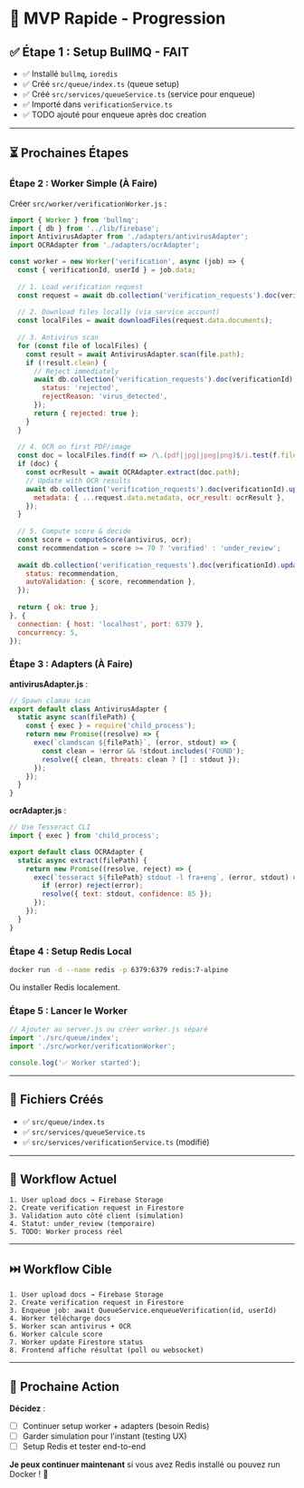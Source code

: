 # 🚀 MVP Rapide - Progression

## ✅ Étape 1 : Setup BullMQ - FAIT

- ✅ Installé `bullmq`, `ioredis`
- ✅ Créé `src/queue/index.ts` (queue setup)
- ✅ Créé `src/services/queueService.ts` (service pour enqueue)
- ✅ Importé dans `verificationService.ts`
- ✅ TODO ajouté pour enqueue après doc creation

---

## ⏳ Prochaines Étapes

### Étape 2 : Worker Simple (À Faire)

Créer `src/worker/verificationWorker.js` :

```javascript
import { Worker } from 'bullmq';
import { db } from '../lib/firebase';
import AntivirusAdapter from './adapters/antivirusAdapter';
import OCRAdapter from './adapters/ocrAdapter';

const worker = new Worker('verification', async (job) => {
  const { verificationId, userId } = job.data;
  
  // 1. Load verification request
  const request = await db.collection('verification_requests').doc(verificationId).get();
  
  // 2. Download files locally (via service account)
  const localFiles = await downloadFiles(request.data.documents);
  
  // 3. Antivirus scan
  for (const file of localFiles) {
    const result = await AntivirusAdapter.scan(file.path);
    if (!result.clean) {
      // Reject immediately
      await db.collection('verification_requests').doc(verificationId).update({
        status: 'rejected',
        rejectReason: 'virus_detected',
      });
      return { rejected: true };
    }
  }
  
  // 4. OCR on first PDF/image
  const doc = localFiles.find(f => /\.(pdf|jpg|jpeg|png)$/i.test(f.filename));
  if (doc) {
    const ocrResult = await OCRAdapter.extract(doc.path);
    // Update with OCR results
    await db.collection('verification_requests').doc(verificationId).update({
      metadata: { ...request.data.metadata, ocr_result: ocrResult },
    });
  }
  
  // 5. Compute score & decide
  const score = computeScore(antivirus, ocr);
  const recommendation = score >= 70 ? 'verified' : 'under_review';
  
  await db.collection('verification_requests').doc(verificationId).update({
    status: recommendation,
    autoValidation: { score, recommendation },
  });
  
  return { ok: true };
}, {
  connection: { host: 'localhost', port: 6379 },
  concurrency: 5,
});
```

### Étape 3 : Adapters (À Faire)

**antivirusAdapter.js** :
```javascript
// Spawn clamav scan
export default class AntivirusAdapter {
  static async scan(filePath) {
    const { exec } = require('child_process');
    return new Promise((resolve) => {
      exec(`clamdscan ${filePath}`, (error, stdout) => {
        const clean = !error && !stdout.includes('FOUND');
        resolve({ clean, threats: clean ? [] : stdout });
      });
    });
  }
}
```

**ocrAdapter.js** :
```javascript
// Use Tesseract CLI
import { exec } from 'child_process';

export default class OCRAdapter {
  static async extract(filePath) {
    return new Promise((resolve, reject) => {
      exec(`tesseract ${filePath} stdout -l fra+eng`, (error, stdout) => {
        if (error) reject(error);
        resolve({ text: stdout, confidence: 85 });
      });
    });
  }
}
```

### Étape 4 : Setup Redis Local

```bash
docker run -d --name redis -p 6379:6379 redis:7-alpine
```

Ou installer Redis localement.

### Étape 5 : Lancer le Worker

```javascript
// Ajouter au server.js ou créer worker.js séparé
import './src/queue/index';
import './src/worker/verificationWorker';

console.log('✅ Worker started');
```

---

## 📝 Fichiers Créés

- ✅ `src/queue/index.ts`
- ✅ `src/services/queueService.ts`
- ✅ `src/services/verificationService.ts` (modifié)

---

## 🔄 Workflow Actuel

```
1. User upload docs → Firebase Storage
2. Create verification request in Firestore
3. Validation auto côté client (simulation)
4. Statut: under_review (temporaire)
5. TODO: Worker process réel
```

---

## ⏭️ Workflow Cible

```
1. User upload docs → Firebase Storage
2. Create verification request in Firestore
3. Enqueue job: await QueueService.enqueueVerification(id, userId)
4. Worker télécharge docs
5. Worker scan antivirus + OCR
6. Worker calcule score
7. Worker update Firestore status
8. Frontend affiche résultat (poll ou websocket)
```

---

## 🎯 Prochaine Action

**Décidez** :
- [ ] Continuer setup worker + adapters (besoin Redis)
- [ ] Garder simulation pour l'instant (testing UX)
- [ ] Setup Redis et tester end-to-end

**Je peux continuer maintenant** si vous avez Redis installé ou pouvez run Docker ! 🚀

